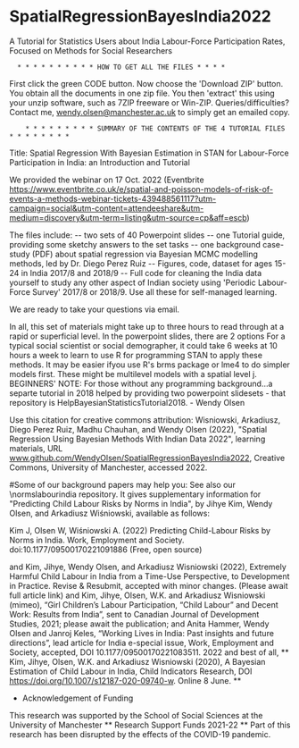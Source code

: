 # SpatialRegressionBayesIndia2022
A Tutorial for Statistics Users about India Labour-Force Participation Rates, Focused on Methods for Social Researchers

      * * * * * * * * * * HOW TO GET ALL THE FILES * * * * 

First click the green CODE button. Now choose the 'Download ZIP' button. You obtain all the documents in one zip file.  You then 'extract' this using your unzip software, such as 7ZIP freeware or Win-ZIP.  Queries/difficulties? Contact me, wendy.olsen@manchester.ac.uk to simply get an emailed copy. 

        * * * * * * * * * SUMMARY OF THE CONTENTS OF THE 4 TUTORIAL FILES * * * * * * * *
        
Title: Spatial Regression With Bayesian Estimation in STAN for Labour-Force Participation in India: an Introduction and Tutorial

We provided the webinar on 17 Oct. 2022 (Eventbrite https://www.eventbrite.co.uk/e/spatial-and-poisson-models-of-risk-of-events-a-methods-webinar-tickets-439488561117?utm-campaign=social&utm-content=attendeeshare&utm-medium=discovery&utm-term=listing&utm-source=cp&aff=escb) 

The files include:
--   two sets of 40 Powerpoint slides
--   one Tutorial guide, providing some sketchy answers to the set tasks
--   one background case-study (PDF) about spatial regression via Bayesian MCMC modelling methods, led by Dr. Diego Perez Ruiz
--   Figures, code, dataset for ages 15-24 in India 2017/8 and 2018/9
--   Full code for cleaning the India data yourself to study any other aspect of Indian society using 'Periodic Labour-Force Survey' 2017/8 or 2018/9.
Use all these for self-managed learning. 

We are ready to take your questions via email. 

In all, this set of materials might take up to three hours to read through at a rapid or superficial level. In the powerpoint slides, there are 2 options
For a typical social scientist or social demographer, it could take 6 weeks at 10 hours a week to learn to use R for programming STAN to apply these methods.
It may be easier ifyou use R's brms package or lme4 to do simpler models first. 
These might be multilevel models with a spatial level j.
BEGINNERS' NOTE: For those without any programming background...a separte tutorial in 2018 helped by providing two powerpoint slidesets - that repository is HelpBayesianStatisticsTutorial2018.   - Wendy Olsen

Use this citation for creative commons attribution: Wisniowski, Arkadiusz, Diego Perez Ruiz, Madhu Chauhan, and Wendy Olsen (2022), "Spatial Regression Using Bayesian Methods With Indian Data 2022", learning materials, URL www.github.com/WendyOlsen/SpatialRegressionBayesIndia2022, Creative Commons, University of Manchester, accessed 2022.


#Some of our background papers may help you:
See also our \normslabourindia repository. It gives supplementary information for "Predicting Child Labour Risks by Norms in India", by Jihye Kim, Wendy Olsen, and Arkadiusz Wiśniowski, available as follows:

Kim J, Olsen W, Wiśniowski A. (2022) Predicting Child-Labour Risks by Norms in India. Work, Employment and Society. doi:10.1177/09500170221091886
(Free, open source)

and
Kim, Jihye, Wendy Olsen, and Arkadiusz Wisniowski (2022), Extremely Harmful Child Labour in India from a Time-Use Perspective, to Development in Practice.  Revise & Resubmit, accepted with minor changes. (Please await full article link)
and
Kim, Jihye, Olsen, W.K. and Arkadiusz Wisniowski (mimeo), “Girl Children’s Labour Participation, “Child Labour” and Decent Work: Results from India”, sent to Canadian Journal of Development Studies, 2021; please await the publication; 
and
Anita Hammer, Wendy Olsen and Janroj Keles, “Working Lives in India: Past insights and future directions”, lead article for India e-special issue, Work, Employment and Society, accepted, DOI 10.1177/09500170221083511. 2022
and best of all,
** Kim, Jihye, Olsen, W.K. and Arkadiusz Wisniowski (2020), A Bayesian Estimation of Child Labour in India, Child Indicators Research, DOI https://doi.org/10.1007/s12187-020-09740-w. Online 8 June. ** 

* Acknowledgement of Funding

This research was supported by the School of Social Sciences at the University of Manchester ** Research Support Funds 2021-22 **
Part of this research has been disrupted by the effects of the COVID-19 pandemic.

